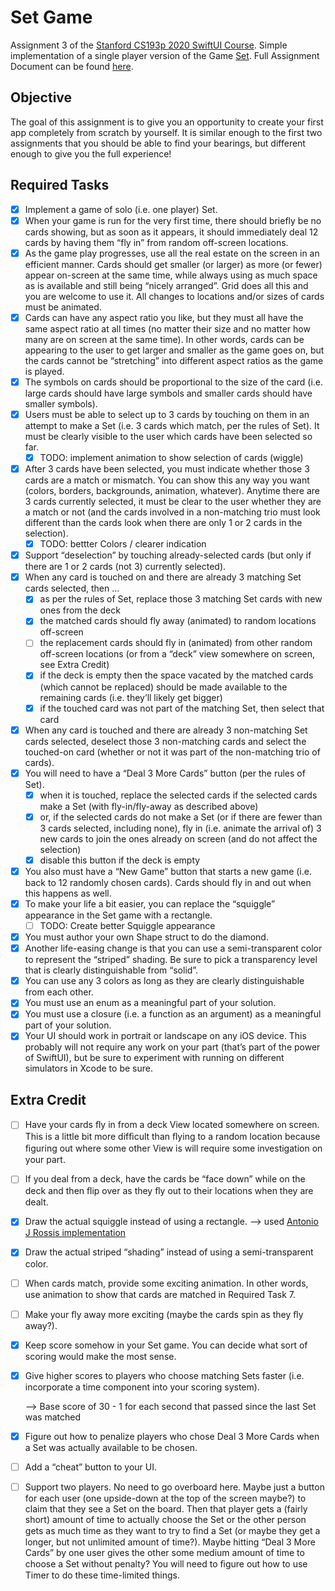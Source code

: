 # Set Game 

Assignment 3 of the [Stanford CS193p 2020 SwiftUI Course](https://cs193p.sites.stanford.edu/). Simple implementation of a single player version of the Game [Set](https://en.wikipedia.org/wiki/Set_(card_game)).  Full Assignment Document can be found [here](https://cs193p.sites.stanford.edu/sites/g/files/sbiybj16636/files/media/file/assignment_3.pdf).

## Objective

The goal of this assignment is to give you an opportunity to create your first app completely from scratch by yourself. It is similar enough to the first two assignments that you should be able to find your bearings, but different enough to give you the full experience! 

## Required Tasks

- [x] Implement a game of solo (i.e. one player) Set. 
- [x] When your game is run for the very first time, there should briefly be no cards showing, but as soon as it appears, it should immediately deal 12 cards by having them “fly in” from random off-screen locations. 
- [x] As the game play progresses, use all the real estate on the screen in an efficient manner. Cards should get smaller (or larger) as more (or fewer) appear on-screen at the same time, while always using as much space as is available and still being “nicely arranged”. Grid does all this and you are welcome to use it. All changes to locations and/or sizes of cards must be animated. 
- [x] Cards can have any aspect ratio you like, but they must all have the same aspect ratio at all times (no matter their size and no matter how many are on screen at the same time). In other words, cards can be appearing to the user to get larger and smaller as the game goes on, but the cards cannot be “stretching” into different aspect ratios as the game is played. 
- [x] The symbols on cards should be proportional to the size of the card (i.e. large cards should have large symbols and smaller cards should have smaller symbols). 
- [x] Users must be able to select up to 3 cards by touching on them in an attempt to make a Set (i.e. 3 cards which match, per the rules of Set). It must be clearly visible to the user which cards have been selected so far.
  - [x] TODO: implement animation to show selection of cards (wiggle)
- [x] After 3 cards have been selected, you must indicate whether those 3 cards are a match or mismatch. You can show this any way you want (colors, borders, backgrounds, animation, whatever). Anytime there are 3 cards currently selected, it must be clear to the user whether they are a match or not (and the cards involved in a non-matching trio must look different than the cards look when there are only 1 or 2 cards in the selection). 
  - [x] TODO: bettter Colors / clearer indication
- [x] Support “deselection” by touching already-selected cards (but only if there are 1 or 2 cards (not 3) currently selected). 
- [x] When any card is touched on and there are already 3 matching Set cards selected, then …
  - [x] as per the rules of Set, replace those 3 matching Set cards with new ones from the deck
  - [x] the matched cards should fly away (animated) to random locations off-screen
  - [ ] the replacement cards should fly in (animated) from other random off-screen locations (or from a “deck” view somewhere on screen, see Extra Credit)
  - [x] if the deck is empty then the space vacated by the matched cards (which cannot be replaced) should be made available to the remaining cards (i.e. they’ll likely get bigger)
  - [x] if the touched card was not part of the matching Set, then select that card 
- [x] When any card is touched and there are already 3 non-matching Set cards selected, deselect those 3 non-matching cards and select the touched-on card (whether or not it was part of the non-matching trio of cards). 
- [x] You will need to have a “Deal 3 More Cards” button (per the rules of Set). 
  - [x] when it is touched, replace the selected cards if the selected cards make a Set (with fly-in/fly-away as described above)
  - [x] or, if the selected cards do not make a Set (or if there are fewer than 3 cards selected, including none), fly in (i.e. animate the arrival of) 3 new cards to join the ones already on screen (and do not affect the selection)
  - [x] disable this button if the deck is empty 
- [x] You also must have a “New Game” button that starts a new game (i.e. back to 12 randomly chosen cards). Cards should fly in and out when this happens as well.
- [x] To make your life a bit easier, you can replace the “squiggle” appearance in the Set game with a rectangle.
  - [ ] TODO: Create better Squiggle appearance
- [x] You must author your own Shape struct to do the diamond.
- [x] Another life-easing change is that you can use a semi-transparent color to represent the “striped” shading. Be sure to pick a transparency level that is clearly distinguishable from “solid”.
- [x] You can use any 3 colors as long as they are clearly distinguishable from each other.
- [x] You must use an enum as a meaningful part of your solution.
- [x] You must use a closure (i.e. a function as an argument) as a meaningful part of your solution. 
- [x] Your UI should work in portrait or landscape on any iOS device. This probably will not require any work on your part (that’s part of the power of SwiftUI), but be sure to experiment with running on different simulators in Xcode to be sure. 

## Extra Credit

- [ ] Have your cards ﬂy in from a deck View located somewhere on screen. This is a little bit more difﬁcult than ﬂying to a random location because ﬁguring out where some other View is will require some investigation on your part.

- [ ] If you deal from a deck, have the cards be “face down” while on the deck and then ﬂip over as they ﬂy out to their locations when they are dealt.

- [x] Draw the actual squiggle instead of using a rectangle.
  --> used [Antonio J Rossis implementation](https://github.com/antoniojrossi)

- [x] Draw the actual striped “shading” instead of using a semi-transparent color.

- [ ] When cards match, provide some exciting animation. In other words, use animation to show that cards are matched in Required Task 7.

- [ ] Make your ﬂy away more exciting (maybe the cards spin as they ﬂy away?).

- [x] Keep score somehow in your Set game. You can decide what sort of scoring would make the most sense.

- [x] Give higher scores to players who choose matching Sets faster (i.e. incorporate a time component into your scoring system).

  --> Base score of 30 -  1 for each second that passed since the last Set was matched

- [x] Figure out how to penalize players who chose Deal 3 More Cards when a Set was actually available to be chosen.

- [ ] Add a “cheat” button to your UI.

- [ ] Support two players. No need to go overboard here. Maybe just a button for each user (one upside-down at the top of the screen maybe?) to claim that they see a Set on the board. Then that player gets a (fairly short) amount of time to actually choose the Set or the other person gets as much time as they want to try to ﬁnd a Set (or maybe they get a longer, but not unlimited amount of time?). Maybe hitting “Deal 3 More Cards” by one user gives the other some medium amount of time to choose a Set without penalty? You will need to ﬁgure out how to use Timer to do these time-limited things.